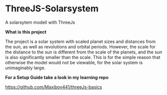 # ThreeJS-Solarsystem
A solarsytem modell with ThreeJs

**What is this project**

The project is a solar system with scaled planet sizes and distances from the sun, as well as revolutions and orbital periods. However, the scale for the distance to the sun is different from the scale of the planets, and the sun is also significantly smaller than the scale. This is for the simple reason that otherwise the model would not be viewable, for the solar system is unimaginably large.

**For a Setup Guide take a look in my learning repo**

https://github.com/Maxiboy441/threeJs-basics
